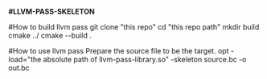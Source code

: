 **#LLVM-PASS-SKELETON**

#How to build llvm pass
git clone "this repo"
cd "this repo path"
mkdir build
cmake ../
cmake --build .

#How to use llvm pass
Prepare the source file to be the target.
opt -load="the absolute path of llvm-pass-library.so" -skeleton source.bc -o out.bc
